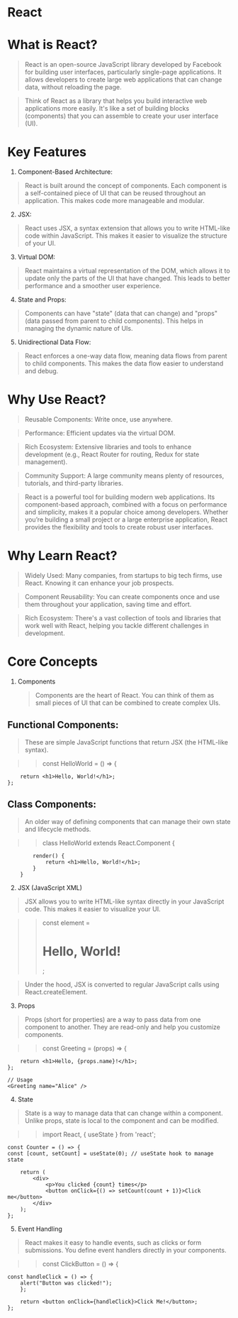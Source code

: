 # React

# What is React?

> React is an open-source JavaScript library developed by Facebook for building user interfaces, particularly single-page applications. It allows developers to create large web applications that can change data, without reloading the page.

> Think of React as a library that helps you build interactive web applications more easily. It's like a set of building blocks (components) that you can assemble to create your user interface (UI).

# Key Features

1. Component-Based Architecture:

> React is built around the concept of components. Each component is a self-contained piece of UI that can be reused throughout an application. This makes code more manageable and modular.

2. JSX:

> React uses JSX, a syntax extension that allows you to write HTML-like code within JavaScript. This makes it easier to visualize the structure of your UI.

3. Virtual DOM:

> React maintains a virtual representation of the DOM, which allows it to update only the parts of the UI that have changed. This leads to better performance and a smoother user experience.

4. State and Props:

> Components can have "state" (data that can change) and "props" (data passed from parent to child components). This helps in managing the dynamic nature of UIs.

5. Unidirectional Data Flow:

> React enforces a one-way data flow, meaning data flows from parent to child components. This makes the data flow easier to understand and debug.

# Why Use React?

> Reusable Components: Write once, use anywhere.

> Performance: Efficient updates via the virtual DOM.

> Rich Ecosystem: Extensive libraries and tools to enhance development (e.g., React Router for routing, Redux for state management).

> Community Support: A large community means plenty of resources, tutorials, and third-party libraries.

> React is a powerful tool for building modern web applications. Its component-based approach, combined with a focus on performance and simplicity, makes it a popular choice among developers. Whether you’re building a small project or a large enterprise application, React provides the flexibility and tools to create robust user interfaces.

# Why Learn React?

> Widely Used: Many companies, from startups to big tech firms, use React. Knowing it can enhance your job prospects.

> Component Reusability: You can create components once and use them throughout your application, saving time and effort.

> Rich Ecosystem: There's a vast collection of tools and libraries that work well with React, helping you tackle different challenges in development.

# Core Concepts

1. Components
   > Components are the heart of React. You can think of them as small pieces of UI that can be combined to create complex UIs.

## Functional Components:

> These are simple JavaScript functions that return JSX (the HTML-like syntax).

> > const HelloWorld = () => {
  
        return <h1>Hello, World!</h1>;
    };

## Class Components:

> An older way of defining components that can manage their own state and lifecycle methods.

> > class HelloWorld extends React.Component {

            render() {
                return <h1>Hello, World!</h1>;
            }
        }

2. JSX (JavaScript XML)

> JSX allows you to write HTML-like syntax directly in your JavaScript code. This makes it easier to visualize your UI.

> > const element = <h1>Hello, World!</h1>;

> Under the hood, JSX is converted to regular JavaScript calls using React.createElement.

3. Props

> Props (short for properties) are a way to pass data from one component to another. They are read-only and help you customize components.

> > const Greeting = (props) => {

        return <h1>Hello, {props.name}!</h1>;
    };

    // Usage
    <Greeting name="Alice" />

4. State

> State is a way to manage data that can change within a component. Unlike props, state is local to the component and can be modified.

> > import React, { useState } from 'react';

    const Counter = () => {
    const [count, setCount] = useState(0); // useState hook to manage state

        return (
            <div>
                <p>You clicked {count} times</p>
                <button onClick={() => setCount(count + 1)}>Click me</button>
            </div>
        );
    };

5. Event Handling

> React makes it easy to handle events, such as clicks or form submissions. You define event handlers directly in your components.

> > const ClickButton = () => {

    const handleClick = () => {
        alert("Button was clicked!");
        };

        return <button onClick={handleClick}>Click Me!</button>;
    };